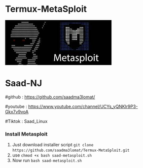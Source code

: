 # Termux-MetaSploit
![logo](https://github.com/saadma3lomat/Termux-MetaSploit/blob/main/saad-meta.jpeg)
# Saad-NJ
#github : https://github.com/saadma3lomat/


#youtube : https://www.youtube.com/channel/UCYs_yQNKlr9P3-Gkx7v9voA


#Tiktok :  Saad_Linux

### Install Metasploit
1. Just download installer script `git clone https://github.com/saadma3lomat/Termux-MetaSploit.git`
2. use `chmod +x bash saad-metasploit.sh`
3. Now run `bash saad-metasploit.sh`

